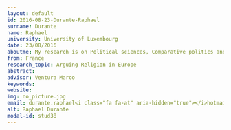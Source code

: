 ```yaml
---
layout: default 
id: 2016-08-23-Durante-Raphael
surname: Durante
name: Raphael
university: University of Luxembourg
date: 23/08/2016
aboutme: My research is on Political sciences, Comparative politics and Religious studies
from: France
research_topic: Arguing Religion in Europe
abstract: 
advisor: Ventura Marco
keywords: 
website: 
img: no_picture.jpg
email: durante.raphael<i class="fa fa-at" aria-hidden="true"></i>hotmail.fr
alt: Raphael Durante
modal-id: stud38
---
```

